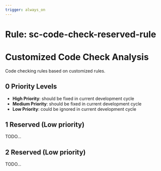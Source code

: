 ```yaml
---
trigger: always_on
---
```


# Rule: sc-code-check-reserved-rule
# Customized Code Check Analysis

Code checking rules based on customized rules.

## 0 Priority Levels

- **High Priority**: should be fixed in current development cycle
- **Medium Priority**: should be fixed in current development cycle
- **Low Priority**: could be ignored in current development cycle

## 1 Reserved (Low priority)
TODO...

## 2 Reserved (Low priority)
TODO...